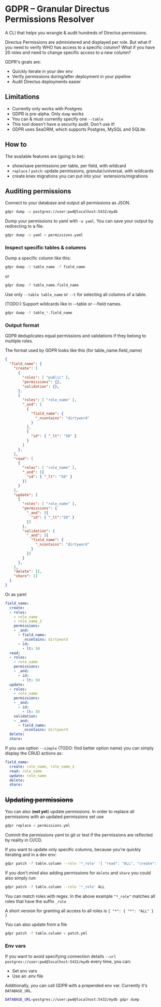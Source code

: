 # GDPR – Granular Directus Permissions Resolver

A CLI that helps you wrangle & audit hundreds of Directus permissions.

Directus Permissions are administered and displayed per role. But what if you need to verify WHO
has access to a specific column? What if you have 20 roles and need to change specific access
to a new column?

GDPR's goals are:

* Quickly iterate in your dev env
* Verify permissions during/after deployment in your pipeline
* Audit Directus deployments easier

## Limitations

* Currently only works with Postgres
* GDPR is pre-alpha. Only `dump` works
* You can & must currently specify one `--table`
* This tool doesn't have a security audit. Don't use it!
* GDPR uses SeaORM, which supports Postgres, MySQL and SQLite.

## How to

The available features are (going to be):

* show/save permissions per table, per field, with wildcard
* `replace` / `patch`: update permissions, granular/universal, with wildcards
* create knex migrations you can put into your `extensions/migrations

## Auditing permissions

Connect to your database and output all permissions as JSON.

```bash
gdpr dump -u postgres://user:pwd@localhost:5432/mydb
```

Dump your permissions to yaml with `-o yaml`. You can save your output by redirecting to a file.

```bash
gdpr dump -o yaml > permissions.yaml
```

### Inspect specific tables & columns

Dump a specific column like this:

```bash
gdpr dump -t table_name -f field_name
```

or

```bash
gdpr dump -f table_name.field_name
```

Use only `--table table_name` or `--t` for selecting all columns of a table.

(TODO:) Support wildcards like in --table or --field names.

```bash
gdpr dump -f table_*.field_name
```

### Output format

GDPR deduplicates equal permissions and validations if they belong to multiple roles.

The format used by GDPR looks like this (for table_name.field_name)

```json
{
  "field_name": {
    "create": [
      {
        "roles": [ "public" ],
        "permissions": {},
        "validation": {},
      },
      {
        "roles": [ "role_name" ],
        "_and": [
          {
            "field_name": {
              "_ncontains": "dirtyword"
            }
          },
          {
            "id": { "_lt": "50" }
          }
        ]
      },
    ],
    "read": [
      {
        "roles": [ "role_name" ],
        "_and": [{
          "id": { "_lt": "50" }
        }]
      }
    ],
    "update": [
      {
        "roles": [ "role_name" ],
        "permissions": {
          "_and": [{
            "id": { "_lt":"50" }
          }]
        },
        "validation": {
          "_and": [{
            "field_name": {
              "_ncontains": "dirtyword"
            }
          }]
        }
      },
    ],
    "delete": [],
    "share": []
  }
}
```

Or as yaml

```yaml
field_name:
  create:
  - roles:
    - role_name
    - role_name_2
    permissions:
    - _and:
      - field_name:
        _ncontains: dirtyword
      - id:
        - lt: 50
  read:
  - roles:
    - role_name
    permissions:
    - _and:
      - id:
        - lt: 50
  update:
  - roles:
    - role_name
    permissions:
    - _and:
      - id:
        - lt: 50
    validation:
    - _and:
      - field_name:
        _ncontains: dirtyword
  delete:
  share:
```

If you use option `--simple` (TODO: find better option name) you can simply display the CRUD actions as:

```yaml
field_name:
  create: role_name, role_name_2
  read: role_name
  update: role_name
  delete:
  share:
```

## ~~Updating permissions~~

You can also (**not yet**) update permissions.
In order to replace all permissions with an updated permissions set use

```bash
gdpr replace < permissions.yml
```

Commit the permissions yaml to git or test if the permissions are reflected by reality in CI/CD.

If you want to update only specific columns, because you're quickly iterating and in a dev env:

```bash
gdpr patch -f table.column --role '*_role' '{ "read": "ALL", "create": "ALL", "update": "ALL" }'
```

If you don't mind also adding permissions for `delete` and `share` you could also simply run:

```bash
gdpr patch -f table.column --role '*_role' ALL
```

You can match roles with regex. In the above example `"*_role"` matches all roles that have the
suffix `_role`

A short version for granting all access to all roles is `{ "*": { "*": "ALL" } }`

You can also update from a file

```bash
gdpr patch -f table.column < patch.yml
```

### Env vars

If you want to avoid specifying connection details `--url postgres://user:pwd@localhost:5432/mydb`
every time, you can:

* Set env vars
* Use an .env file

Additionally, you can call GDPR with a prepended env var. Currently it's `DATABASE_URL`.

```bash
DATABASE_URL=postgres://user:pwd@localhost:5432/mydb gdpr dump
```
